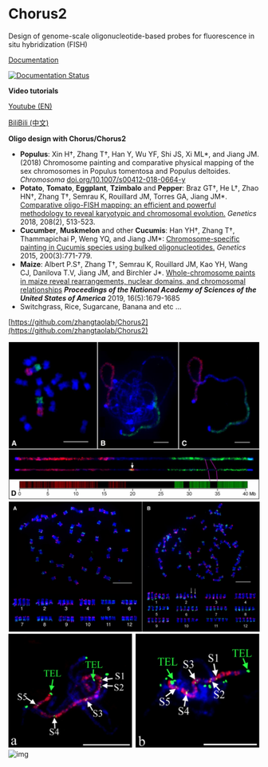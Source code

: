 # Chorus2
Design of genome-scale oligonucleotide-based probes for fluorescence in situ hybridization (FISH)

[Documentation](https://chorus2.readthedocs.io/en/latest/)

[![Documentation Status](https://readthedocs.org/projects/chorus2/badge/?version=latest)](http://chorus2.readthedocs.io/en/latest/?badge=latest)



**Video tutorials**

[Youtube (EN)](https://www.youtube.com/playlist?list=PLo8q8tqFX5J27OsuKYFpd-gOtl8Qgf70X)

[BiliBili (中文)](https://www.bilibili.com/video/BV1W54y1S7qS/)


**Oligo design with Chorus/Chorus2**
- **Populus**: Xin H†, Zhang T†, Han Y, Wu YF, Shi JS, Xi ML*, and Jiang JM. (2018)  Chromosome painting and comparative physical mapping of the sex chromosomes in Populus tomentosa and Populus deltoides. _Chromosoma_  [doi.org/10.1007/s00412-018-0664-y](https://link.springer.com/article/10.1007/s00412-018-0664-y)
- **Potato**, **Tomato**, **Eggplant**, **Tzimbalo** and **Pepper**: Braz GT†, He L†, Zhao HN†, Zhang T†, Semrau K, Rouillard JM, Torres GA, Jiang JM*. [Comparative oligo-FISH mapping: an efficient and powerful methodology to reveal karyotypic and chromosomal evolution.](http://www.genetics.org/content/208/2/513.full.pdf) _Genetics_ 2018, 208(2), 513-523.
- **Cucumber**, **Muskmelon** and other **Cucumis**: Han YH†, Zhang T†, Thammapichai P, Weng YQ, and Jiang JM*:  [Chromosome-specific painting in Cucumis species using bulked oligonucleotides.](/pdf/2015/Genetics_2015.pdf) _Genetics_ 2015, 200(3):771-779.
- **Maize**: Albert P.S†, Zhang T†, Semrau K, Rouillard JM, Kao YH, Wang CJ, Danilova T.V, Jiang JM, and Birchler J\*. [Whole-chromosome paints in maize reveal rearrangements, nuclear domains, and chromosomal relationships](https://www.pnas.org/content/116/5/1679) _**Proceedings of the National Academy of Sciences of the United States of America**_ 2019, 16(5):1679-1685
- Switchgrass, Rice, Sugarcane, Banana and etc ...

[https://github.com/zhangtaolab/Chorus2](https://github.com/zhangtaolab/Chorus2)

![img](/docs/_static/F2.jpg)
![img](/docs/_static/F1.jpg)
![img](/docs/_static/F3.jpg)
![img](/docs/_static/F4.jpg)

